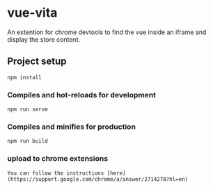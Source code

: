 # vue-vita

An extention for chrome devtools to find the vue inside an iframe and display the store content.

## Project setup
```
npm install
```

### Compiles and hot-reloads for development
```
npm run serve
```

### Compiles and minifies for production
```
npm run build
```

### upload to chrome extensions
```
You can follow the instructions [here](https://support.google.com/chrome/a/answer/2714278?hl=en)
```
